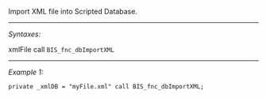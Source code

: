 Import XML file into Scripted Database.


---
*Syntaxes:*

xmlFile call `BIS_fnc_dbImportXML`

---
*Example 1:*

```sqf
private _xmlDB = "myFile.xml" call BIS_fnc_dbImportXML;
```